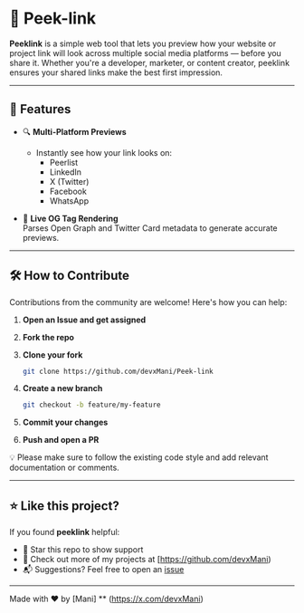 # 🔗 Peek-link

**Peeklink** is a simple web tool that lets you preview how your website or project link will look across multiple social media platforms — before you share it. Whether you're a developer, marketer, or content creator, peeklink ensures your shared links make the best first impression.

---

## 🌟 Features

- 🔍 **Multi-Platform Previews**

  - Instantly see how your link looks on:
    - Peerlist
    - LinkedIn
    - X (Twitter)
    - Facebook
    - WhatsApp
    <!-- - Reddit (Soon)
    - Discord (Soon)
    - Slack (Soon)
    - Telegram (Soon) -->

- 📸 **Live OG Tag Rendering**  
  Parses Open Graph and Twitter Card metadata to generate accurate previews.

<!-- - ⚠️ **Missing Tag Warnings**  (Soon)
  Get notified if essential tags are missing or incorrectly set. -->

<!-- - 🧪 **Real-Time Editing (coming soon)**
  Play with your title, description, and image to see changes in real-time. -->

---

## 🛠️ How to Contribute

Contributions from the community are welcome! Here's how you can help:

1. **Open an Issue and get assigned**
2. **Fork the repo**
3. **Clone your fork**

   ```bash
   git clone https://github.com/devxMani/Peek-link
   ```

4. **Create a new branch**

   ```bash
   git checkout -b feature/my-feature
   ```

5. **Commit your changes**
6. **Push and open a PR**

💡 Please make sure to follow the existing code style and add relevant documentation or comments.

---

## ⭐ Like this project?

If you found **peeklink** helpful:

- 🌟 Star this repo to show support
- 🚀 Check out more of my projects at [https://github.com/devxMani)
- 📬 Suggestions? Feel free to open an [issue](https://github.com/devxMani/Peek-link)

---

Made with ❤️ by [Mani] ** (https://x.com/devxMani)
